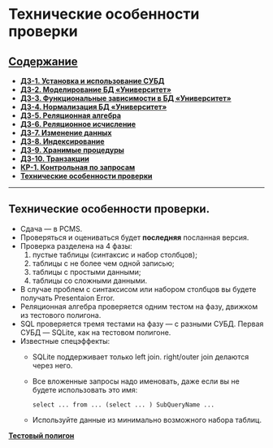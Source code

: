 # Технические особенности проверки

## [Содержание](./README.md)

* [**ДЗ-1. Установка и использование СУБД**](./HW_1)
* [**ДЗ-2. Моделирование БД «Университет»**](./HW_2)
* [**ДЗ-3. Функциональные зависимости в БД «Университет»**](./HW_3)
* [**ДЗ-4. Нормализация БД «Университет»**](./HW_4)
* [**ДЗ-5. Реляционная алгебра**](./HW_5)
* [**ДЗ-6. Реляционное исчисление**](./HW_6)
* [**ДЗ-7. Изменение данных**](./HW_7)
* [**ДЗ-8. Индексирование**](./HW_8)
* [**ДЗ-9. Хранимые процедуры**](./HW_9)
* [**ДЗ-10. Транзакции**](./HW_10)
* [**КР-1. Контрольная по запросам**](./CW_1)
* [**Технические особенности проверки**](./Technical_specifics.md)

---

## Технические особенности проверки.

* Сдача — в PCMS.
* Проверяться и оцениваться будет **последняя** посланная версия.
* Проверка разделена на 4 фазы:
    1. пустые таблицы (синтаксис и набор столбцов);
    2. таблицы с не более чем одной записью;
    3. таблицы с простыми данными;
    4. таблицы со сложными данными.
* В случае проблем с синтаксисом или набором столбцов вы будете получать Presentaion Error.
* Реляционная алгебра проверяется одним тестом на фазу, движком из тестового полигона.
* SQL проверяется тремя тестами на фазу — с разными СУБД. Первая СУБД — SQLite, как на тестовом полигоне.
* Известные спецэффекты:
    - SQLite поддерживает только left join. right/оuter join делаются через него.
    - Все вложенные запросы надо именовать, даже если вы не будете использовать это имя:

      ```select ... from ... (select ... ) SubQueryName ...```
    - Используйте данные из минимально возможного набора таблиц.

[**Тестовый полигон**](https://www.kgeorgiy.info/courses/dbms/slides/misc/relations.html)